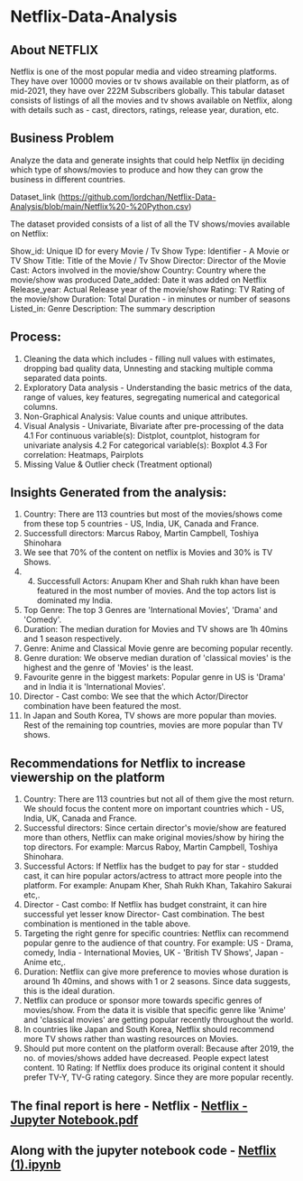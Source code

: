 # Netflix-Data-Analysis
## About NETFLIX

Netflix is one of the most popular media and video streaming platforms. They have over 10000 movies or tv shows available on their platform, as of mid-2021, they have over 222M Subscribers globally. This tabular dataset consists of listings of all the movies and tv shows available on Netflix, along with details such as - cast, directors, ratings, release year, duration, etc.
## Business Problem

Analyze the data and generate insights that could help Netflix ijn deciding which type of shows/movies to produce and how they can grow the business in different countries.

Dataset_link (https://github.com/lordchan/Netflix-Data-Analysis/blob/main/Netflix%20-%20Python.csv)

The dataset provided consists of a list of all the TV shows/movies available on Netflix:

Show_id: Unique ID for every Movie / Tv Show
Type: Identifier - A Movie or TV Show
Title: Title of the Movie / Tv Show
Director: Director of the Movie
Cast: Actors involved in the movie/show
Country: Country where the movie/show was produced
Date_added: Date it was added on Netflix
Release_year: Actual Release year of the movie/show
Rating: TV Rating of the movie/show
Duration: Total Duration - in minutes or number of seasons
Listed_in: Genre
Description: The summary description

## Process: 
1. Cleaning the data which includes - filling null values with estimates, dropping bad quality data, Unnesting and stacking multiple comma separated data points.
2. Exploratory Data analysis - Understanding the basic metrics of the data, range of values, key features, segregating numerical and categorical columns.
3. Non-Graphical Analysis: Value counts and unique attributes.
4. Visual Analysis - Univariate, Bivariate after pre-processing of the data
4.1 For continuous variable(s): Distplot, countplot, histogram for univariate analysis
4.2 For categorical variable(s): Boxplot
4.3 For correlation: Heatmaps, Pairplots
5. Missing Value & Outlier check (Treatment optional)

## Insights Generated from the analysis:
1. Country: There are 113 countries but most of the movies/shows come from these top 5 countries - US, India, UK, Canada and France.
2. Successfull directors: Marcus Raboy, Martin Campbell, Toshiya Shinohara
3. We see that 70% of the content on netflix is Movies and 30% is TV Shows.
4. 4. Successfull Actors: Anupam Kher and Shah rukh khan have been featured in the most number of movies. And the top actors list is dominated my India.
5. Top Genre: The top 3 Genres are 'International Movies', 'Drama' and 'Comedy'.
6. Duration: The median duration for Movies and TV shows are 1h 40mins and 1 season respectively.
7. Genre: Anime and Classical Movie genre are becoming popular recently.
8. Genre duration: We observe median duration of 'classical movies' is the highest and the genre of 'Movies' is the least.
9. Favourite genre in the biggest markets: Popular genre in US is 'Drama' and in India it is 'International Movies'.
10. Director - Cast combo: We see that the which Actor/Director combination have been featured the most.
11. In Japan and South Korea, TV shows are more popular than movies. Rest of the remaining top countries, movies are more popular than TV shows.

## Recommendations for Netflix to increase viewership on the platform
1. Country: There are 113 countries but not all of them give the most return. We should focus the content more on important countries which - US, India, UK, Canada and France.
2. Successful directors: Since certain director's movie/show are featured more than others, Netflix can make original movies/show by hiring the top directors. For example: Marcus Raboy, Martin Campbell, Toshiya Shinohara.
3. Successful Actors: If Netflix has the budget to pay for star - studded cast, it can hire popular actors/actress to attract more people into the platform. For example: Anupam Kher, Shah Rukh Khan, Takahiro Sakurai etc,.
4. Director - Cast combo: If Netflix has budget constraint, it can hire successful yet lesser know Director- Cast combination. The best combination is mentioned in the table above.
5. Targeting the right genre for specific countries: Netflix can recommend popular genre to the audience of that country. For example: US - Drama, comedy, India - International Movies, UK - 'British TV Shows', Japan - Anime etc,.
6. Duration: Netflix can give more preference to movies whose duration is around 1h 40mins, and shows with 1 or 2 seasons. Since data suggests, this is the ideal duration.
7. Netflix can produce or sponsor more towards specific genres of movies/show. From the data it is visible that specific genre like 'Anime' and 'classical movies' are getting popular recently throughout the world.
8. In countries like Japan and South Korea, Netflix should recommend more TV shows rather than wasting resources on Movies.
9. Should put more content on the platform overall: Because after 2019, the no. of movies/shows added have decreased. People expect latest content.
10 Rating: If Netflix does produce its original content it should prefer TV-Y, TV-G rating category. Since they are more popular recently.
## The final report is here - Netflix - [Netflix - Jupyter Notebook.pdf](https://github.com/lordchan/Netflix-Data-Analysis/blob/main/Netflix%20-%20Jupyter%20Notebook.pdf)

## Along with the jupyter notebook code - [Netflix (1).ipynb](https://github.com/lordchan/Netflix-Data-Analysis/blob/bd4890bfd08646dd95d18a4d75a2ce5dd7dc657d/Netflix%20(1).ipynb)
